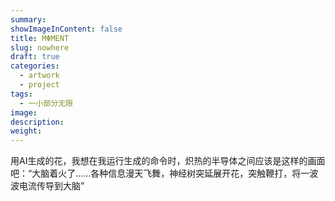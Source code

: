 ```yaml
---
summary:
showImageInContent: false
title: MΦMENT
slug: nowhere
draft: true
categories:
  - artwork
  - project
tags:
  - 一小部分无限
image:
description:
weight:
---
```

用AI生成的花，我想在我运行生成的命令时，炽热的半导体之间应该是这样的画面吧：“大脑着火了……各种信息漫天飞舞，神经树突延展开花，突触鞭打，将一波波电流传导到大脑”

